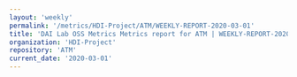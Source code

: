 ```yaml
---
layout: 'weekly'
permalink: '/metrics/HDI-Project/ATM/WEEKLY-REPORT-2020-03-01'
title: 'DAI Lab OSS Metrics Metrics report for ATM | WEEKLY-REPORT-2020-03-01'
organization: 'HDI-Project'
repository: 'ATM'
current_date: '2020-03-01'
---
```

